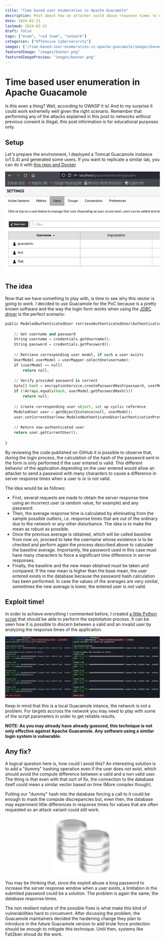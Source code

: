 ```yaml
---
title: "Time based user enumeration in Apache Guacamole"
description: Post about how an attacker could abuse response times to enumerate valid users in Guacamole
date: 2024-02-21
lastmod: 2024-02-21
draft: false
tags: ["enum", "red team", "network"]
categories: ["Offensive Cybersecurity"]
images: ["/time-based-user-enumeration-in-apache-guacamole/images/banner.png"]
featuredImage: "images/banner.png"
featuredImagePreview: "images/banner.png"
---
```


# Time based user enumeration in Apache Guacamole

Is this even a thing? Well, according to OWASP it is! And to my surprise it could work extremelly well given the right scenario. Remember that performing any of the attacks explained in this post to networks without previous consent is illegal, this post information is for educational purposes only.

## Setup

Let's prepare the environment, I deployed a Tomcat Guacamole instance (v1.5.4) and generated some users. If you want to replicate a similar lab, you can do it with [this repo and Docker](https://github.com/boschkundendienst/guacamole-docker-compose).

<img src="images/guacamole-users.png" alt="Image showing the different users created in Guacamole">

## The idea

Now that we have something to play with, is time to see why this vector is going to work. I decided to use Guacamole for the PoC because is a pretty known software and the way the login form works when using the [JDBC driver](https://github.com/apache/guacamole-client/blob/1.5.4/extensions/guacamole-auth-jdbc/modules/guacamole-auth-jdbc-base/src/main/java/org/apache/guacamole/auth/jdbc/user/UserService.java#L370-L394) is the perfect scenario:

```python
public ModeledAuthenticatedUser retrieveAuthenticatedUser(AuthenticationProvider authenticationProvider, Credentials credentials) throws GuacamoleException {

    // Get username and password
    String username = credentials.getUsername();
    String password = credentials.getPassword();

    // Retrieve corresponding user model, if such a user exists
    UserModel userModel = userMapper.selectOne(username);
    if (userModel == null)
        return null;

    // Verify provided password is correct
    byte[] hash = encryptionService.createPasswordHash(password, userModel.getPasswordSalt());
    if (!Arrays.equals(hash, userModel.getPasswordHash()))
        return null;

    // Create corresponding user object, set up cyclic reference
    ModeledUser user = getObjectInstance(null, userModel);
    user.setCurrentUser(new ModeledAuthenticatedUser(authenticationProvider, user, credentials));

    // Return now-authenticated user
    return user.getCurrentUser();

}
```

By reviewing the code published on GitHub it is possible to observe that, during the login process, the calculation of the hash of the password sent in the form is only performed if the user entered is valid. This different behavior of the application depending on the user entered would allow an attacker to send a password with many characters to cause a difference in server response times when a user is or is not valid.

The idea would be as follows:
- First, several requests are made to obtain the server response time using an incorrect user (a random value, for example) and any password. 
- Then, the average response time is calculated by eliminating from the sample possible outliers, i.e. response times that are out of the ordinary due to the network or any other disturbance. The idea is to make the mean as robust as possible. 
- Once the previous average is obtained, which will be called baseline from now on, proceed to take the username whose existence is to be checked and perform again the process described above to calculate the baseline average. Importantly, the password used in this case must have many characters to force a significant time difference in server responses.
- Finally, the baseline and the new mean obtained must be taken and compared. If the new mean is higher than the base mean, the user entered exists in the database because the password hash calculation has been performed. In case the values of the averages are very similar, sometimes the new average is lower, the entered user is not valid.

## Exploit time!

In order to achieve everything I commented before, I created [a little Python script](https://github.com/anthares101/ethical-hacking/blob/master/exploits/guacatime.py) that should be able to perform the exploitation process. It can be seen how it is possible to discern between a valid and an invalid user by analyzing the response times of the application.

<img src="images/guacamole-script-results.png" alt="Image showing the result of the Python script">

Keep in mind that this is a local Guacamole intance, the network is not a problem. For targets accross the network you may need to play with some of the script parameters in order to get reliable results.

**NOTE: As you may already have already guessed, this technique is not only effective against Apache Guacamole. Any software using a similar login system is vulnerable.**

## Any fix?

A logical question here is, how could I avoid this? An interesting solution is to add a "dummy" hashing operation even if the user does not exist, which should avoid the compute difference between a valid and a non valid user. The thing is that even with that sort of fix, the connection to the database itself could mean a similar vector based on time (More complex though).

Putting our "dummy" hash into the database forcing a call to it could be enough to mask the compute discrepancies but, even then, the database may experiment little differences in response times for values that are often requested so an attack variant could still work. 

<p align="center">
    <img src="images/databases-image.png" width="200" alt="Image showing a representation of databases">
</p>

You may be thinking that, since the exploit abuse a long password to increase the server response window when a user exists, a limitation in the submited password could be a solution. The problem is again the same, the database response times.

The non resilient nature of the possible fixes is what make this kind of vulnerabilities hard to circumvent. After dicussing the problem, the Guacamole maintainers decided the hardening change they plan to introduce in the future Guacamole version to add brute force protection should be enough to mitigate this technique. Until then, systems like Fail2ban shoud do the work.
